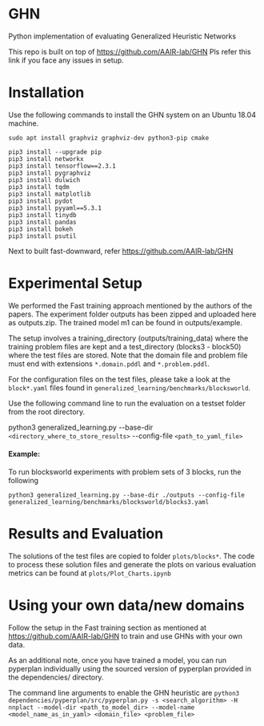 # GHN
Python implementation of evaluating Generalized Heuristic Networks

This repo is built on top of https://github.com/AAIR-lab/GHN Pls refer this link if you face any issues in setup.

# Installation

Use the following commands to install the GHN system on an Ubuntu 18.04 machine.

    sudo apt install graphviz graphviz-dev python3-pip cmake

    pip3 install --upgrade pip
    pip3 install networkx
    pip3 install tensorflow==2.3.1
    pip3 install pygraphviz
    pip3 install dulwich
    pip3 install tqdm
    pip3 install matplotlib
    pip3 install pydot
    pip3 install pyyaml==5.3.1
    pip3 install tinydb
    pip3 install pandas
    pip3 install bokeh
    pip3 install psutil

Next to built fast-downward, refer https://github.com/AAIR-lab/GHN

# Experimental Setup

We performed the Fast training approach mentioned by the authors of the papers. The experiment folder outputs has been zipped and uploaded here as outputs.zip. The trained model m1 can be found in outputs/example.

The setup involves a training_directory (outputs/training_data) where the training problem files are kept and a test_directory (blocks3 - block50) where the test files are stored. Note that the domain file and problem file must end with extensions `*.domain.pddl` and `*.problem.pddl`.

For the configuration files on the test files, please take a look at the `block*.yaml` files found in `generalized_learning/benchmarks/blocksworld`.

Use the following command line to run the evaluation on a testset folder from the root directory.

python3 generalized_learning.py --base-dir `<directory_where_to_store_results>` --config-file `<path_to_yaml_file>`

#### Example:

To run blocksworld experiments with problem sets of 3 blocks, run the following

`python3 generalized_learning.py --base-dir ./outputs --config-file generalized_learning/benchmarks/blocksworld/blocks3.yaml`

# Results and Evaluation

The solutions of the test files are copied to folder `plots/blocks*`. The code to process these solution files and generate the plots on various evaluation metrics can be found at `plots/Plot_Charts.ipynb` 

# Using your own data/new domains
Follow the setup in the Fast training section as mentioned at https://github.com/AAIR-lab/GHN to train and use GHNs with your own data.

As an additional note, once you have trained a model, you can run pyperplan individually using the sourced version of pyperplan provided in the dependencies/ directory.

The command line arguments to enable the GHN heuristic are `python3 dependencies/pyperplan/src/pyperplan.py -s <search_algorithm> -H nnplact --model-dir <path_to_model_dir> --model-name <model_name_as_in_yaml> <domain_file> <problem_file>`

